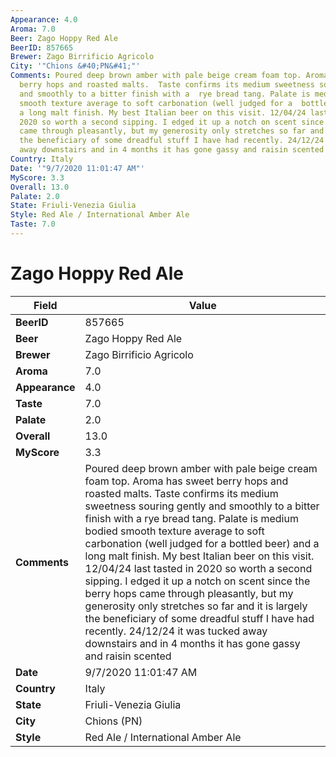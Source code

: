 ```yaml
---
Appearance: 4.0
Aroma: 7.0
Beer: Zago Hoppy Red Ale
BeerID: 857665
Brewer: Zago Birrificio Agricolo
City: '"Chions &#40;PN&#41;"'
Comments: Poured deep brown amber with pale beige cream foam top. Aroma has sweet
  berry hops and roasted malts.  Taste confirms its medium sweetness souring gently
  and smoothly to a bitter finish with a  rye bread tang. Palate is medium bodied
  smooth texture average to soft carbonation (well judged for a  bottled beer) and
  a long malt finish. My best Italian beer on this visit. 12/04/24 last tasted in
  2020 so worth a second sipping. I edged it up a notch on scent since the berry hops
  came through pleasantly, but my generosity only stretches so far and it is largely
  the beneficiary of some dreadful stuff I have had recently. 24/12/24 it was tucked
  away downstairs and in 4 months it has gone gassy and raisin scented
Country: Italy
Date: '"9/7/2020 11:01:47 AM"'
MyScore: 3.3
Overall: 13.0
Palate: 2.0
State: Friuli-Venezia Giulia
Style: Red Ale / International Amber Ale
Taste: 7.0
---
```


# Zago Hoppy Red Ale

| Field         | Value |
|---------------|-------|
| **BeerID** | 857665 |
| **Beer** | Zago Hoppy Red Ale |
| **Brewer** | Zago Birrificio Agricolo |
| **Aroma** | 7.0 |
| **Appearance** | 4.0 |
| **Taste** | 7.0 |
| **Palate** | 2.0 |
| **Overall** | 13.0 |
| **MyScore** | 3.3 |
| **Comments** | Poured deep brown amber with pale beige cream foam top. Aroma has sweet berry hops and roasted malts.  Taste confirms its medium sweetness souring gently and smoothly to a bitter finish with a  rye bread tang. Palate is medium bodied smooth texture average to soft carbonation (well judged for a  bottled beer) and a long malt finish. My best Italian beer on this visit. 12/04/24 last tasted in 2020 so worth a second sipping. I edged it up a notch on scent since the berry hops came through pleasantly, but my generosity only stretches so far and it is largely the beneficiary of some dreadful stuff I have had recently. 24/12/24 it was tucked away downstairs and in 4 months it has gone gassy and raisin scented |
| **Date** | 9/7/2020 11:01:47 AM |
| **Country** | Italy |
| **State** | Friuli-Venezia Giulia |
| **City** | Chions &#40;PN&#41; |
| **Style** | Red Ale / International Amber Ale |
